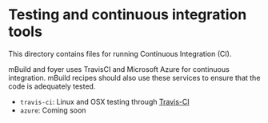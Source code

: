 # Testing and continuous integration tools

This directory contains files for running Continuous Integration (CI).

mBuild and foyer uses TravisCI and Microsoft Azure for continuous integration.
mBuild recipes should also use these services to ensure that the code is adequately tested.
* `travis-ci`: Linux and OSX testing through [Travis-CI](https://about.travis-ci.com/) 
* `azure`: Coming soon
